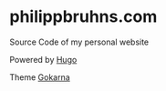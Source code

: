 # philippbruhns.com

Source Code of my personal website

Powered by [Hugo](https://gohugo.io)

Theme [Gokarna](https://github.com/526avijitgupta/gokarna)
